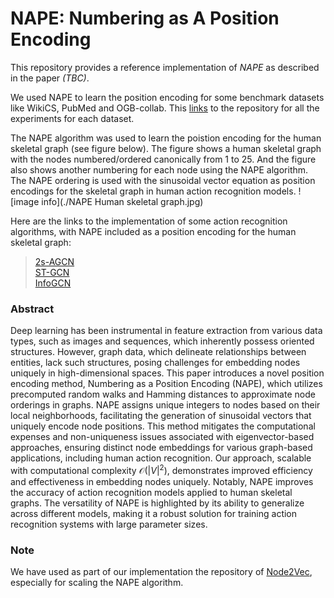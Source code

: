 # NAPE: Numbering as A Position Encoding

This repository provides a reference implementation of *NAPE* as described in the paper *(TBC)*.

We used NAPE to learn the position encoding for some benchmark datasets like WikiCS, PubMed and OGB-collab. This [links](https://github.com/olayinkaajayi/benchmarking-gnns-pos-encode.git) to the repository for all the experiments for each dataset.

The NAPE algorithm was used to learn the poistion encoding for the human skeletal graph (see figure below). The figure shows a human skeletal graph with the nodes numbered/ordered canonically from 1 to 25. And the figure also shows another numbering for each node using the NAPE algorithm. The NAPE ordering is used with the sinusoidal vector equation as position encodings for the skeletal graph in human action recognition models.
![image info](./NAPE Human skeletal graph.jpg)

Here are the links to the implementation of some action recognition algorithms, with NAPE included as a position encoding for the human skeletal graph:
> [2s-AGCN](https://github.com/olayinkaajayi/2s-AGCN-NAPE.git)<br>
> [ST-GCN](https://github.com/olayinkaajayi/ActionRecognition.git)<br>
> [InfoGCN](https://github.com/olayinkaajayi/infogcn-wt-NAPE.git)

### Abstract
Deep learning has been instrumental in feature extraction from various data types, such as images and sequences, which inherently possess oriented structures. However, graph data, which delineate relationships between entities, lack such structures, posing challenges for embedding nodes uniquely in high-dimensional spaces. This paper introduces a novel position encoding method, Numbering as a Position Encoding (NAPE), which utilizes precomputed random walks and Hamming distances to approximate node orderings in graphs. NAPE assigns unique integers to nodes based on their local neighborhoods, facilitating the generation of sinusoidal vectors that uniquely encode node positions. This method mitigates the computational expenses and non-uniqueness issues associated with eigenvector-based approaches, ensuring distinct node embeddings for various graph-based applications, including human action recognition. Our approach, scalable with computational complexity $\mathcal{O}(|V|^2)$, demonstrates improved efficiency and effectiveness in embedding nodes uniquely. Notably, NAPE improves the accuracy of action recognition models applied to human skeletal graphs. The versatility of NAPE is highlighted by its ability to generalize across different models, making it a robust solution for training action recognition systems with large parameter sizes.


### Note
We have used as part of our implementation the repository of [Node2Vec](https://github.com/aditya-grover/node2vec.git), especially for scaling the NAPE algorithm.
